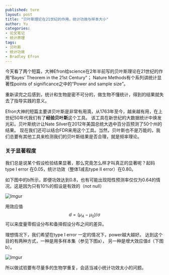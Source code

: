 ```yaml
---
published: ture
layout: post
title: "贝叶斯理论在21世纪的作用，统计功效与样本大小"
author: Yu
categories: 
- 论文笔记
- 统计原理
tags:
- 贝叶斯
- 统计功效
- Bradley Efron
---
```



今天看了两个短篇，大神Efron给science在2年半前写的贝叶斯理论在21世纪的作用<q>Bayes’ Theorem in the 21st Century</q>；
Nature Methods有个系列讲统计显著性points of significance之中的<q>Power and sample size</q>。

重新读完之后感到，统计和生物是密不可分的，做生物不懂统计，得到的结果就失去了指导实践的意义。

Efron大神的短篇主要讲贝叶斯是非常有用滴，从1763年至今，越来越有用，在上世纪50年代我们有了**经验贝叶斯**这个工具。
该工具在新世纪的大数据统计中焕发光彩。贝叶斯统计让Nate Silver在2012年美国总统大选中百分百预测了50个州的结果。
现在我们还可以结合FDR来用这个工具。当然，贝叶斯也不是万能的，我们总要有其他工具来检测我们的贝叶斯结果是否合理，就是频率理论。

### 关于显著程度

我们总是说某个假设检验结果显著，那么究竟怎么样才叫真正的显著呢？起码type I error 在0.05，统计功效（整体1减去type II error）在0.80。

如下图中的b所示，即便功效达到0.8，也有可能出现阳性预测率仅仅为0.64的情况。这是因为只有10%的假设是有效的（not null）

![Imgur](http://i.imgur.com/n291Ycl.png)


用效应值$$d=(\mu_A-\mu_0)/\sigma$$可以来度量零假设分布和备择假设分布之间的差异。

理想情况下，我们希望在type I error 一定的情况下，power越大越好。
达到这个目的有两种方式，一种是用多样本集（参见下图a）， 另一种是增大效应值d（下图b）。

![Imgur](http://i.imgur.com/J7mwLsX.png)

所以做试验要有尽量多的生物学重复，会适当减小统计功效太小的问题。
